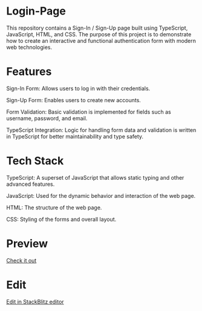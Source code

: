 # Login-Page

This repository contains a Sign-In / Sign-Up page built using TypeScript, JavaScript, HTML, and CSS. The purpose of this project is to demonstrate how to create an interactive and functional authentication form with modern web technologies.

# Features

Sign-In Form: Allows users to log in with their credentials.

Sign-Up Form: Enables users to create new accounts.

Form Validation: Basic validation is implemented for fields such as username, password, and email.

TypeScript Integration: Logic for handling form data and validation is written in TypeScript for better maintainability and type safety.

# Tech Stack

TypeScript: A superset of JavaScript that allows static typing and other advanced features.

JavaScript: Used for the dynamic behavior and interaction of the web page.

HTML: The structure of the web page.

CSS: Styling of the forms and overall layout.

# Preview

[Check it out](https://lucent-tarsier-b5c854.netlify.app)

# Edit

[Edit in StackBlitz editor](https://stackblitz.com/~/github.com/Humble-Librarian/Login-Page)
